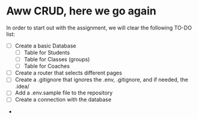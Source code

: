 # Aww CRUD, here we go again
In order to start out with the assignment, we will clear the following TO-DO list:
- [ ] Create a basic Database
  - [ ] Table for Students
  - [ ] Table for Classes (groups)
  - [ ] Table for Coaches
- [ ] Create a router that selects different pages
- [ ] Create a .gitignore that ignores the .env, .gitignore, and if needed, the .idea/
- [ ] Add a .env.sample file to the repository
- [ ] Create a connection with the database 
- 